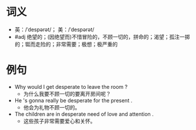 # 词义
- 英：/ˈdespərət/； 美：/ˈdespərət/
- #adj 绝望的；(因绝望而)不惜冒险的，不顾一切的，拼命的；渴望；孤注一掷的；铤而走险的；非常需要；极想；极严重的
# 例句
- Why would I get desperate to leave the room ?
	- 为什么我要不顾一切的要离开房间呢？
- He 's gonna really be desperate for the present .
	- 他会为礼物不顾一切的。
- The children are in desperate need of love and attention .
	- 这些孩子非常需要爱心和关怀。
